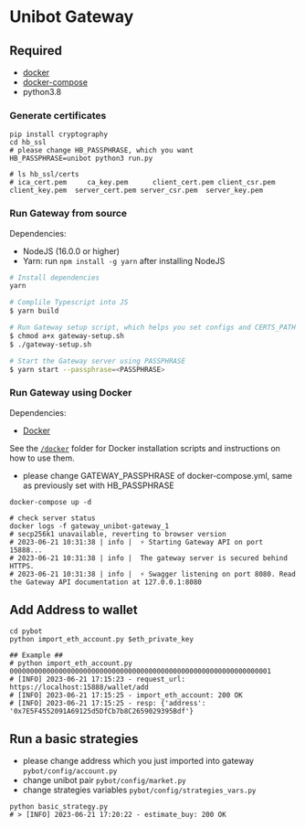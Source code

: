 # Unibot Gateway

## Required

* [docker](https://docs.docker.com/engine/install/)
* [docker-compose](https://docs.docker.com/compose/install/)
* python3.8


### Generate certificates

```
pip install cryptography
cd hb_ssl
# please change HB_PASSPHRASE, which you want
HB_PASSPHRASE=unibot python3 run.py

# ls hb_ssl/certs
# ica_cert.pem     ca_key.pem      client_cert.pem client_csr.pem  client_key.pem  server_cert.pem server_csr.pem  server_key.pem
```

### Run Gateway from source

Dependencies:
* NodeJS (16.0.0 or higher)
* Yarn: run `npm install -g yarn` after installing NodeJS

```bash
# Install dependencies
yarn

# Complile Typescript into JS
$ yarn build

# Run Gateway setup script, which helps you set configs and CERTS_PATH
$ chmod a+x gateway-setup.sh
$ ./gateway-setup.sh

# Start the Gateway server using PASSPHRASE
$ yarn start --passphrase=<PASSPHRASE>
```

### Run Gateway using Docker

Dependencies:
* [Docker](https://docker.com)

See the [`/docker`](./docker) folder for Docker installation scripts and instructions on how to use them.

* please change GATEWAY_PASSPHRASE of docker-compose.yml, same as previously set with HB_PASSPHRASE

```
docker-compose up -d

# check server status
docker logs -f gateway_unibot-gateway_1
# secp256k1 unavailable, reverting to browser version
# 2023-06-21 10:31:38 | info | 	⚡️ Starting Gateway API on port 15888...
# 2023-06-21 10:31:38 | info | 	The gateway server is secured behind HTTPS.
# 2023-06-21 10:31:38 | info | 	⚡️ Swagger listening on port 8080. Read the Gateway API documentation at 127.0.0.1:8080
```


## Add Address to wallet
```
cd pybot
python import_eth_account.py $eth_private_key

## Example ##
# python import_eth_account.py 0000000000000000000000000000000000000000000000000000000000000001
# [INFO] 2023-06-21 17:15:23 - request_url: https://localhost:15888/wallet/add
# [INFO] 2023-06-21 17:15:25 - import_eth_account: 200 OK
# [INFO] 2023-06-21 17:15:25 - resp: {'address': '0x7E5F4552091A69125d5DfCb7b8C2659029395Bdf'}
```

## Run a basic strategies
* please change address which you just imported into gateway `pybot/config/account.py`
* change unibot pair `pybot/config/market.py`
* change strategies variables `pybot/config/strategies_vars.py`

```
python basic_strategy.py
# > [INFO] 2023-06-21 17:20:22 - estimate_buy: 200 OK
```
